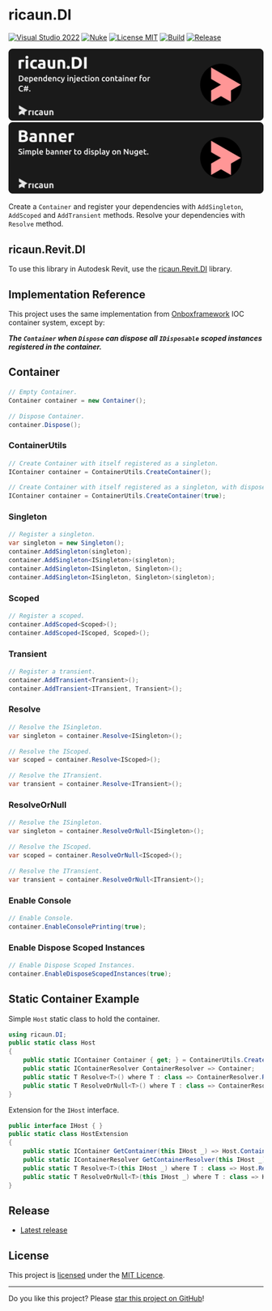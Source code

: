 # ricaun.DI

[![Visual Studio 2022](https://img.shields.io/badge/Visual%20Studio-2022-blue)](https://github.com/ricaun-io/ricaun.DI)
[![Nuke](https://img.shields.io/badge/Nuke-Build-blue)](https://nuke.build/)
[![License MIT](https://img.shields.io/badge/License-MIT-blue.svg)](LICENSE)
[![Build](https://github.com/ricaun-io/ricaun.DI/actions/workflows/Build.yml/badge.svg)](https://github.com/ricaun-io/ricaun.DI/actions)
[![Release](https://img.shields.io/nuget/v/ricaun.DI?logo=nuget&label=release&color=blue)](https://www.nuget.org/packages/ricaun.DI)

[![ricaun.DI](https://raw.githubusercontent.com/ricaun-io/ricaun.DI/develop/assets/ricaun.DI.png)](https://github.com/ricaun-io/ricaun.DI)
[![Banner](https://raw.githubusercontent.com/ricaun/test-assets/main/Banner.png)](https://github.com/ricaun-io/ricaun.DI)

Create a `Container` and register your dependencies with `AddSingleton`, `AddScoped` and `AddTransient` methods. 
Resolve your dependencies with `Resolve` method.

## ricaun.Revit.DI

To use this library in Autodesk Revit, use the [ricaun.Revit.DI](https://github.com/ricaun-io/ricaun.Revit.DI) library.

## Implementation Reference

This project uses the same implementation from [Onboxframework](https://github.com/engthiago/Onboxframework) IOC container system, except by:

***The `Container` when `Dispose` can dispose all `IDisposable` scoped instances registered in the container.***

## Container

```C#
// Empty Container.
Container container = new Container();
```

```C#
// Dispose Container.
container.Dispose();
```

### ContainerUtils

```C#
// Create Container with itself registered as a singleton.
IContainer container = ContainerUtils.CreateContainer();
```

```C#
// Create Container with itself registered as a singleton, with dispose scoped instances enabled.
IContainer container = ContainerUtils.CreateContainer(true);
```

### Singleton
```C#
// Register a singleton.
var singleton = new Singleton();
container.AddSingleton(singleton);
container.AddSingleton<ISingleton>(singleton);
container.AddSingleton<ISingleton, Singleton>();
container.AddSingleton<ISingleton, Singleton>(singleton);
```

### Scoped
```C#
// Register a scoped.
container.AddScoped<Scoped>();
container.AddScoped<IScoped, Scoped>();
```

### Transient
```C#
// Register a transient.
container.AddTransient<Transient>();
container.AddTransient<ITransient, Transient>();
```

### Resolve
```C#
// Resolve the ISingleton.
var singleton = container.Resolve<ISingleton>();
```

```C#
// Resolve the IScoped.
var scoped = container.Resolve<IScoped>();
```

```C#
// Resolve the ITransient.
var transient = container.Resolve<ITransient>();
```

### ResolveOrNull
```C#
// Resolve the ISingleton.
var singleton = container.ResolveOrNull<ISingleton>();
```

```C#
// Resolve the IScoped.
var scoped = container.ResolveOrNull<IScoped>();
```

```C#
// Resolve the ITransient.
var transient = container.ResolveOrNull<ITransient>();
```

### Enable Console
```C#
// Enable Console.
container.EnableConsolePrinting(true);
```

### Enable Dispose Scoped Instances
```C#
// Enable Dispose Scoped Instances.
container.EnableDisposeScopedInstances(true);
```

## Static Container Example

Simple `Host` static class to hold the container.

```C#
using ricaun.DI;
public static class Host
{
    public static IContainer Container { get; } = ContainerUtils.CreateContainer();
    public static IContainerResolver ContainerResolver => Container;
    public static T Resolve<T>() where T : class => ContainerResolver.Resolve<T>();
    public static T ResolveOrNull<T>() where T : class => ContainerResolver.ResolveOrNull<T>();
}
```

Extension for the `IHost` interface.

```C#
public interface IHost { }
public static class HostExtension
{
    public static IContainer GetContainer(this IHost _) => Host.Container;
    public static IContainerResolver GetContainerResolver(this IHost _) => Host.ContainerResolver;
    public static T Resolve<T>(this IHost _) where T : class => Host.Resolve<T>();
    public static T ResolveOrNull<T>(this IHost _) where T : class => Host.ResolveOrNull<T>();
}
```

## Release

* [Latest release](https://github.com/ricaun-io/ricaun.DI/releases/latest)

## License

This project is [licensed](LICENSE) under the [MIT Licence](https://en.wikipedia.org/wiki/MIT_License).

---

Do you like this project? Please [star this project on GitHub](https://github.com/ricaun-io/ricaun.DI/stargazers)!
